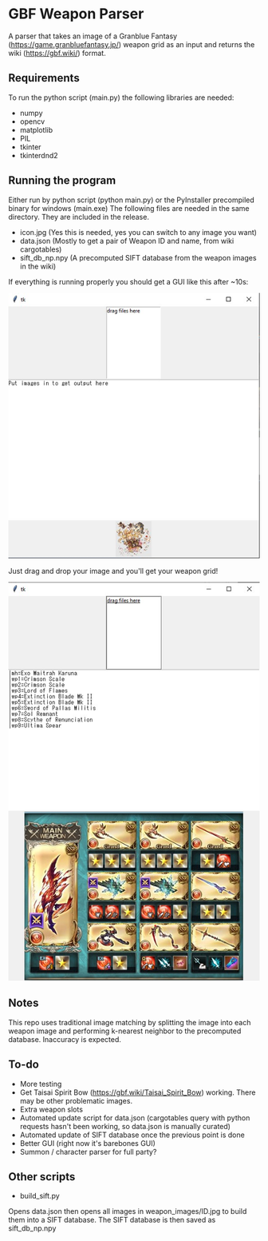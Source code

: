 # GBF Weapon Parser

A parser that takes an image of a Granblue Fantasy (https://game.granbluefantasy.jp/) weapon grid as an input and returns the wiki (https://gbf.wiki/) format.

## Requirements

To run the python script (main.py) the following libraries are needed:
- numpy
- opencv
- matplotlib
- PIL
- tkinter
- tkinterdnd2

## Running the program

Either run by python script (python main.py) or the PyInstaller precompiled binary for windows (main.exe)
The following files are needed in the same directory. They are included in the release.
- icon.jpg (Yes this is needed, yes you can switch to any image you want)
- data.json (Mostly to get a pair of Weapon ID and name, from wiki cargotables)
- sift_db_np.npy (A precomputed SIFT database from the weapon images in the wiki)

If everything is running properly you should get a GUI like this after ~10s:

![alt text](https://github.com/jyunocchi/gbf_weapon_parser/blob/main/readme_img/main.jpg?raw=true)

Just drag and drop your image and you'll get your weapon grid!

![alt text](https://github.com/jyunocchi/gbf_weapon_parser/blob/main/readme_img/main2.jpg?raw=true)

## Notes

This repo uses traditional image matching by splitting the image into each weapon image and performing k-nearest neighbor to the precomputed database. Inaccuracy is expected.

## To-do

- More testing
- Get Taisai Spirit Bow (https://gbf.wiki/Taisai_Spirit_Bow) working. There may be other problematic images.
- Extra weapon slots
- Automated update script for data.json (cargotables query with python requests hasn't been working, so data.json is manually curated)
- Automated update of SIFT database once the previous point is done
- Better GUI (right now it's barebones GUI)
- Summon / character parser for full party?

## Other scripts

- build_sift.py

Opens data.json then opens all images in weapon_images/ID.jpg to build them into a SIFT database.
The SIFT database is then saved as sift_db_np.npy

